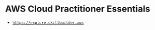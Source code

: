 # AWS Cloud Practitioner Essentials

- [`https://explore.skillbuilder.aws`](https://explore.skillbuilder.aws/learn/course/134/play/93606/aws-cloud-practitioner-essentials)
